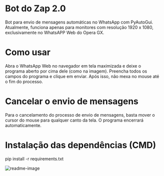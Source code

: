 # Bot do Zap 2.0

Bot para envio de mensagens automáticas no WhatsApp com PyAutoGui.<br/>
Atualmente, funciona apenas para monitores com resolução 1920 x 1080, exclusivamente no WhatsAPP Web do Opera GX.

# Como usar
Abra o WhatsApp Web no navegador em tela maximizada e deixe o programa aberto por cima dele (como na imagem). Preencha todos os campos do programa e clique em enviar. Após isso, não mexa no mouse até o fim do processo.

# Cancelar o envio de mensagens
Para o cancelamento do processo de envio de mensagens, basta mover o cursor do mouse para qualquer canto da tela. O programa encerrará automaticamente.

# Instalação das dependências (CMD)

pip install -r requirements.txt

<!-- # Executável
O executável desse programa Python está dentro da pasta 'dist' e dentro de um arquivo '.rar'. Para executar, basta extrair os arquivos e rodar o 'bot-do-zap'.<br/>
<strong>HÁ CHANCES DE TRAVAR O PROGRAMA PELA PRIMEIRA VEZ USANDO O EXECUTÁVEL</strong> -->

![readme-image](https://user-images.githubusercontent.com/98707474/189259663-d69fd7c9-3fb7-4170-b01b-dd8d234cd62c.png)
